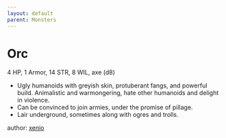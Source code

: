 ```yaml
---
layout: default
parent: Monsters
---
```

# Orc
4 HP, 1 Armor, 14 STR, 8 WIL, axe (d8)
- Ugly humanoids with greyish skin, protuberant fangs, and powerful build. Animalistic and warmongering, hate other humanoids and delight in violence.
- Can be convinced to join armies, under the promise of pillage.
- Lair underground, sometimes along with ogres and trolls.

author: [xenio](https://xenioinabottle.blogspot.com)
